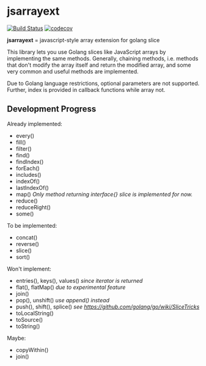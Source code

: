 # jsarrayext

[![Build Status](https://travis-ci.com/liuxh0/jsarrayext.svg?branch=master)](https://travis-ci.com/liuxh0/jsarrayext)
[![codecov](https://codecov.io/gh/liuxh0/jsarrayext/branch/master/graph/badge.svg)](https://codecov.io/gh/liuxh0/jsarrayext)

**jsarrayext** = javascript-style array extension for golang slice

This library lets you use Golang slices like JavaScript arrays by implementing the same methods. Generally, chaining methods, i.e. methods that don't modify the array itself and return the modified array, and some very common and useful methods are implemented.

Due to Golang language restrictions, optional parameters are not supported. Further, index is provided in callback functions while array not.

## Development Progress

Already implemented:

- every()
- fill()
- filter()
- find()
- findIndex()
- forEach()
- includes()
- indexOf()
- lastIndexOf()
- map() *Only method returning interface{} slice is implemented for now.*
- reduce()
- reduceRight()
- some()


To be implemented:

- concat()
- reverse()
- slice()
- sort()

Won't implement:

- entries(), keys(), values() *since iterator is returned*
- flat(), flatMap() *due to experimental feature*
- join()
- pop(), unshift() *use append() instead*
- push(), shift(), splice() *see https://github.com/golang/go/wiki/SliceTricks*
- toLocalString()
- toSource()
- toString()

Maybe:

- copyWithin()
- join()
